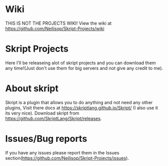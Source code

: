 # Wiki
THIS IS NOT THE PROJECTS WIKI! View the wiki at https://github.com/Neilisop/Skript-Projects/wiki
# Skript Projects
Here I'll be releaseing alot of skript projects and you can download them any time!(Just don't use them for big servers and not give any credit to me).
# About skript
Skript is a plugin that allows you to do anything and not need any other plugins, Visit there docs at https://skriptlang.github.io/Skript/ (I also use it its very nice). Download skript from https://github.com/SkriptLang/Skript/releases.
# Issues/Bug reports
If you have any issues please report them in the Issues section(https://github.com/Neilisop/Skript-Projects/issues).
